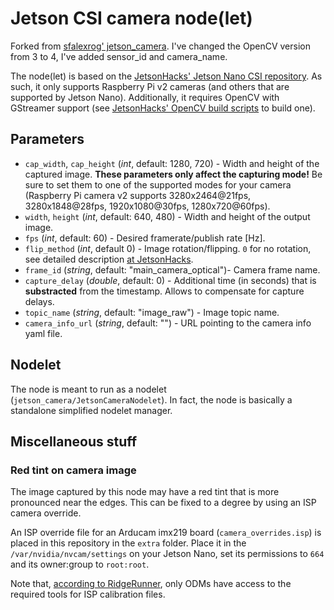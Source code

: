 # Jetson CSI camera node(let)

Forked from [sfalexrog' jetson_camera](https://github.com/sfalexrog/jetson_camera). I've changed the OpenCV version from 3 to 4, I've added sensor_id and camera_name.

The node(let) is based on the [JetsonHacks' Jetson Nano CSI repository](https://github.com/JetsonHacksNano/CSI-Camera). As such, it only supports Raspberry Pi v2 cameras (and others that are supported by Jetson Nano). Additionally, it requires OpenCV with GStreamer support (see [JetsonHacks' OpenCV build scripts](https://github.com/JetsonHacksNano/buildOpenCV) to build one).

## Parameters

* `cap_width`, `cap_height` (*int*, default: 1280, 720) - Width and height of the captured image. **These parameters only affect the capturing mode!** Be sure to set them to one of the supported modes for your camera (Raspberry Pi camera v2 supports 3280x2464@21fps, 3280x1848@28fps, 1920x1080@30fps, 1280x720@60fps).
* `width`, `height` (*int*, default: 640, 480) - Width and height of the output image.
* `fps` (*int*, default: 60) - Desired framerate/publish rate [Hz].
* `flip_method` (*int*, default 0) - Image rotation/flipping. `0` for no rotation, see detailed description [at JetsonHacks](https://github.com/JetsonHacksNano/CSI-Camera#gstreamer-parameter).
* `frame_id` (*string*, default: "main_camera_optical")- Camera frame name.
* `capture_delay` (*double*, default: 0) - Additional time (in seconds) that is **substracted** from the timestamp. Allows to compensate for capture delays.
* `topic_name` (*string*, default: "image_raw") - Image topic name.
* `camera_info_url` (*string*, default: "") - URL pointing to the camera info yaml file.

## Nodelet

The node is meant to run as a nodelet (`jetson_camera/JetsonCameraNodelet`). In fact, the node is basically a standalone simplified nodelet manager.

## Miscellaneous stuff

### Red tint on camera image

The image captured by this node may have a red tint that is more pronounced near the edges. This can be fixed to a degree by using an ISP camera override.

An ISP override file for an Arducam imx219 board (`camera_overrides.isp`) is placed in this repository in the `extra` folder. Place it in the `/var/nvidia/nvcam/settings` on your Jetson Nano, set its permissions to `664` and its owner:group to `root:root`.

Note that, [according to RidgeRunner](https://developer.ridgerun.com/wiki/index.php?title=JetsonTX2/V4L2_driver_support/V4L2_drivers_available_for_Jetson_SoCs#ISP_calibration), only ODMs have access to the required tools for ISP calibration files.


